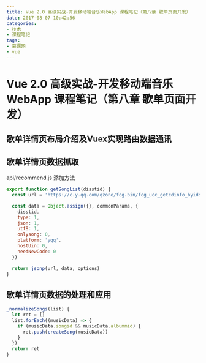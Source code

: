 ```yaml
---
title: Vue 2.0 高级实战-开发移动端音乐WebApp 课程笔记（第八章 歌单页面开发）
date: 2017-08-07 10:42:56
categories: 
- 技术
- 课程笔记
tags: 
- 慕课网
- vue
---
```

# Vue 2.0 高级实战-开发移动端音乐WebApp 课程笔记（第八章 歌单页面开发）

## 歌单详情页布局介绍及Vuex实现路由数据通讯

## 歌单详情页数据抓取
api/recommend.js 添加方法
```javascript
export function getSongList(disstid) {
  const url = 'https://c.y.qq.com/qzone/fcg-bin/fcg_ucc_getcdinfo_byids_cp.fcg'

  const data = Object.assign({}, commonParams, {
    disstid,
    type: 1,
    json: 1,
    utf8: 1,
    onlysong: 0,
    platform: 'yqq',
    hostUin: 0,
    needNewCode: 0
  })

  return jsonp(url, data, options)
}
```

## 歌单详情页数据的处理和应用
```javascript
_normalizeSongs(list) {
  let ret = []
  list.forEach((musicData) => {
    if (musicData.songid && musicData.albummid) {
      ret.push(createSong(musicData))
    }
  })
  return ret
}
```